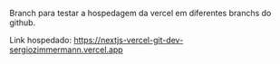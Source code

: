 Branch para testar a hospedagem da vercel em diferentes branchs do github.

Link hospedado:
https://nextjs-vercel-git-dev-sergiozimmermann.vercel.app
